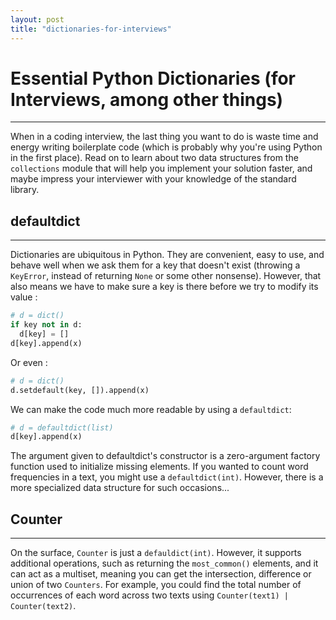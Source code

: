```yaml
---
layout: post
title: "dictionaries-for-interviews"
---
```


# Essential Python Dictionaries (for Interviews, among other things)
---

When in a coding interview, the last thing you want to do is waste time and energy writing boilerplate code (which is probably why you're using Python in the first place). Read on to learn about two data structures from the `collections` module that will help you implement your solution faster, and maybe impress your interviewer with your knowledge of the standard library.

## defaultdict
---
Dictionaries are ubiquitous in Python. They are convenient, easy to use, and behave well when we ask them for a key that doesn't exist (throwing a `KeyError`, instead of returning `None` or some other nonsense). However, that also means we have to make sure a key is there before we try to modify its value :

```python
# d = dict()
if key not in d:
  d[key] = []
d[key].append(x)
```

Or even :

```python
# d = dict()
d.setdefault(key, []).append(x)
```

We can make the code much more readable by using a `defaultdict`:

```python
# d = defaultdict(list)
d[key].append(x)
```

The argument given to defaultdict's constructor is a zero-argument factory function used to initialize missing elements. If you wanted to count word frequencies in a text, you might use a `defaultdict(int)`. However, there is a more specialized data structure for such occasions...

## Counter
---
On the surface, `Counter` is just a `defauldict(int)`. However, it supports additional operations, such as returning the `most_common()` elements, and it can act as a multiset, meaning you can get the intersection, difference or union of two `Counters`. For example, you could find the total number of occurrences of each word across two texts using `Counter(text1) | Counter(text2)`.
